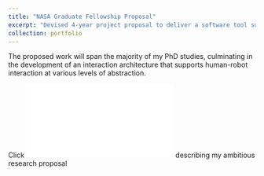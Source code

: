 ```yaml
---
title: "NASA Graduate Fellowship Proposal"
excerpt: "Devised 4-year project proposal to deliver a software tool supporting distributed human-robot interaction.<br/><img src='/images/500x300.png'>"
collection: portfolio
---
```


The proposed work will span the majority of my PhD studies, culminating in the development of an interaction architecture that supports human-robot interaction at various levels of abstraction.

Click  ![here to download the project narrative](files/ProjectNarrative.pdf) describing my ambitious research proposal


